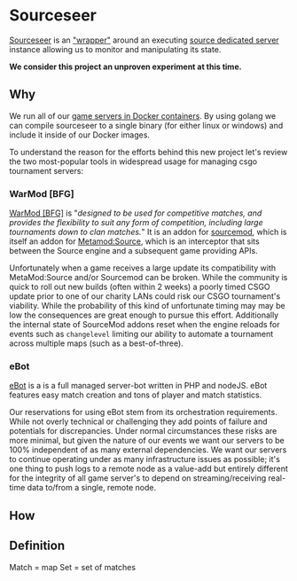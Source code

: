 # Sourceseer

[Sourceseer](https://github.com/LacledesLAN/sourceseer) is an ["wrapper"](https://en.wikipedia.org/wiki/Wrapper_library) around an executing [source dedicated server](https://developer.valvesoftware.com/wiki/Source_Dedicated_Server) instance allowing us to monitor and manipulating its state.

**We consider this project an unproven experiment at this time.**

## Why

We run all of our [game servers in Docker containers](https://github.com/LacledesLAN/README.1ST/blob/master/GameServers/DockerAndGameServers.md). By using golang we can compile sourceseer to a single binary (for either linux or windows) and include it inside of our Docker images.

To understand the reason for the efforts behind this new project let's review the two most-popular tools in widespread usage for managing csgo tournament servers:

### WarMod [BFG]

[WarMod [BFG]](https://forums.alliedmods.net/showthread.php?t=225474) is "*designed to be used for competitive matches, and provides the flexibility to suit any form of competition, including large tournaments down to clan matches.*"  It is an addon for [sourcemod](https://www.sourcemod.net/), which is itself an addon for [Metamod:Source](https://wiki.alliedmods.net/Metamod:Source), which is an interceptor that sits between the Source engine and a subsequent game providing APIs.

Unfortunately when a game receives a large update its compatibility with MetaMod:Source and/or Sourcemod can be broken. While the community is quick to roll out new builds (often within 2 weeks) a poorly timed CSGO update prior to one of our charity LANs could risk our CSGO tournament's viability. While the probability of this kind of unfortunate timing may may be low the consequences are great enough to pursue this effort.  Additionally the internal state of SourceMod addons reset when the engine reloads for events such as `changelevel` limiting our ability to automate a tournament across multiple maps (such as a best-of-three).

### eBot

[eBot](https://github.com/deStrO/eBot-CSGO) is a is a full managed server-bot written in PHP and nodeJS. eBot features easy match creation and tons of player and match statistics.

Our reservations for using eBot stem from its orchestration requirements. While not overly technical or challenging they add points of failure and potentials for discrepancies. Under normal circumstances these risks are more minimal, but given the nature of our events we want our servers to be 100% independent of as many external dependencies. We want our servers to continue operating under as many infrastructure issues as possible; it's one thing to push logs to a remote node as a value-add but entirely different for the integrity of all game server's to depend on streaming/receiving real-time data to/from a single, remote node.

## How

## Definition

Match = map
Set = set of matches
